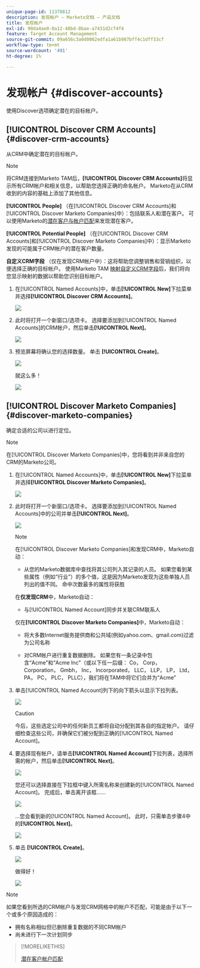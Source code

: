 ```yaml
---
unique-page-id: 11378812
description: 发现帐户 — Marketo文档 — 产品文档
title: 发现帐户
exl-id: 90da4ae0-0a12-48bd-8bae-a7431d2cf4f4
feature: Target Account Management
source-git-commit: 09a656c3a0d0002edfa1a61b987bff4c1dff33cf
workflow-type: tm+mt
source-wordcount: '491'
ht-degree: 1%

---
```


# 发现帐户 {#discover-accounts}

使用Discover选项确定潜在的目标帐户。

## [!UICONTROL Discover CRM Accounts] {#discover-crm-accounts}

从CRM中确定潜在的目标帐户。

>[!NOTE]
>
>将CRM连接到Marketo TAM后，**[!UICONTROL Discover CRM Accounts]**&#x200B;将显示所有CRM帐户和相关信息，以帮助您选择正确的命名帐户。 Marketo在从CRM收到的内容的基础上添加了其他信息。

**[!UICONTROL People]** （在[!UICONTROL Discover CRM Accounts]和[!UICONTROL Discover Marketo Companies]中）：包括联系人和潜在客户。 可以使用Marketo的[潜在客户与帐户匹配](/help/marketo/product-docs/target-account-management/target/named-accounts/lead-to-account-matching.md)来发现潜在客户。

**[!UICONTROL Potential People]** （在[!UICONTROL Discover CRM Accounts]和[!UICONTROL Discover Marketo Companies]中）：显示Marketo发现的可能属于CRM帐户的潜在客户数量。

**自定义CRM字段** （仅在发现CRM帐户中）：这将帮助您调整销售和营销组织，以便选择正确的目标帐户。 使用Marketo TAM [映射自定义CRM字段](/help/marketo/product-docs/target-account-management/setup-tam/create-a-custom-field-for-crm-discovery.md)后，我们将向您显示映射的数据以帮助您识别目标帐户。

1. 在[!UICONTROL Named Accounts]中，单击&#x200B;**[!UICONTROL New]**&#x200B;下拉菜单并选择&#x200B;**[!UICONTROL Discover CRM Accounts]**。

   ![](assets/disc-crm-one.png)

1. 此时将打开一个新窗口/选项卡。 选择要添加到[!UICONTROL Named Accounts]的CRM帐户，然后单击&#x200B;**[!UICONTROL Next]**。

   ![](assets/disc-crm-two.png)

1. 预览屏幕将确认您的选择数量。 单击 **[!UICONTROL Create]**。

   ![](assets/disc-three.png)

   就这么多！

   ![](assets/disc-four.png)

## [!UICONTROL Discover Marketo Companies] {#discover-marketo-companies}

确定合适的公司以进行定位。

>[!NOTE]
>
>在[!UICONTROL Discover Marketo Companies]中，您将看到并非来自您的CRM的Marketo公司。

1. 在[!UICONTROL Named Accounts]中，单击&#x200B;**[!UICONTROL New]**&#x200B;下拉菜单并选择&#x200B;**[!UICONTROL Discover Marketo Companies]**。

   ![](assets/one-1.png)

1. 此时将打开一个新窗口/选项卡。 选择要添加到[!UICONTROL Named Accounts]中的公司并单击&#x200B;**[!UICONTROL Next]**。

   ![](assets/disc-comp-two.png)

   >[!NOTE]
   >
   >在[!UICONTROL Discover Marketo Companies]和发现CRM中，Marketo自动：
   >
   >* 从您的Marketo数据库中查找将其公司列入其记录的人员。 如果您看到某些属性（例如“行业”）的多个值，这是因为Marketo发现为这些单独人员列出的值不同。 命中次数最多的属性将获胜
   >
   >在&#x200B;**仅发现CRM**&#x200B;中，Marketo自动：
   >
   >* 与[!UICONTROL Named Account]同步并关联CRM联系人
   >
   >仅在&#x200B;**[!UICONTROL Discover Marketo Companies]**&#x200B;中，Marketo自动：
   >
   >* 将大多数Internet服务提供商和公共域(例如yahoo.com、gmail.com)过滤为公司名称
   >
   >* 对CRM帐户进行重复数据删除。 如果您有一条记录中包含“Acme”和“Acme Inc”（或以下任一后缀： Co， Corp， Corporation， Gmbh， Inc， Incorporated， LLC， LLP， LP， Ltd， PA， PC， PLC， PLLC），我们将在TAM中将它们合并为“Acme”

1. 单击[!UICONTROL Named Account]列下的向下箭头以显示下拉列表。

   ![](assets/disc-comp-three.png)

   >[!CAUTION]
   >
   >今后，这些选定公司中的任何新员工都将自动分配到其各自的指定帐户。 请仔细检查这些公司，并确保它们被分配到正确的[!UICONTROL Named Account]。

1. 要选择现有帐户，请单击&#x200B;**[!UICONTROL Named Account]**&#x200B;下拉列表，选择所需的帐户，然后单击&#x200B;**[!UICONTROL Next]**。

   ![](assets/disc-comp-four.png)

   您还可以选择直接在下拉框中键入所需名称来创建新的[!UICONTROL Named Account]。 完成后，单击离开该框……

   ![](assets/disc-comp-five.png)

   ...您会看到新的[!UICONTROL Named Account]。 此时，只需单击步骤4中的&#x200B;**[!UICONTROL Next]**。

   ![](assets/disc-comp-six.png)

1. 单击 **[!UICONTROL Create]**。

   ![](assets/disc-comp-seven.png)

   做得好！

   ![](assets/disc-co-six.png)

>[!NOTE]
>
>如果您看到所选的CRM帐户与发现CRM网格中的帐户不匹配，可能是由于以下一个或多个原因造成的：
>
>* 拥有名称相似但已删除重复数据的不同CRM帐户
>* 尚未进行下一次计划同步

>[!MORELIKETHIS]
>
>[潜在客户帐户匹配](/help/marketo/product-docs/target-account-management/target/named-accounts/lead-to-account-matching.md)
